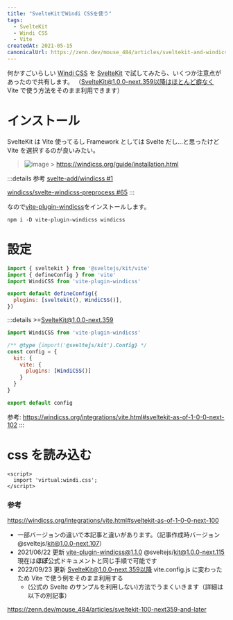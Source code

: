```yaml
---
title: "SvelteKitでWindi CSSを使う"
tags:
  - SvelteKit
  - Windi CSS
  - Vite
createdAt: 2021-05-15
canonicalUrl: https://zenn.dev/mouse_484/articles/sveltekit-and-windicss
---
```


何かすごいらしい [Windi CSS](https://windicss.org/) を [SvelteKit](https://kit.svelte.dev/) で試してみたら、いくつか注意点があったので共有します。
（SvelteKit@1.0.0-next.359以降はほとんど癖なく Vite で使う方法をそのまま利用できます）

# インストール

SvelteKit は Vite 使ってるし Framework としては Svelte だし...と思ったけど Vite を選択するのが良いみたい。

> ![image](https://user-images.githubusercontent.com/38714187/118356010-2c790e00-b5ae-11eb-92da-74b6e546e8ba.png) > https://windicss.org/guide/installation.html

:::details 参考
[svelte-add/windicss #1](https://github.com/svelte-add/windicss/issues/1)

[windicss/svelte-windicss-preprocess #65](https://github.com/windicss/svelte-windicss-preprocess/issues/65)
:::

なので[vite-plugin-windicss](https://windicss.org/integrations/vite.html)をインストールします。

```shell
npm i -D vite-plugin-windicss windicss
```

# 設定

```js:vite.config.js
import { sveltekit } from '@sveltejs/kit/vite'
import { defineConfig } from 'vite'
import WindiCSS from 'vite-plugin-windicss'

export default defineConfig({
  plugins: [sveltekit(), WindiCSS()],
})
```

:::details >=SvelteKit@1.0.0-next.359

```js:svelte.config.js
import WindiCSS from 'vite-plugin-windicss'

/** @type {import('@sveltejs/kit').Config} */
const config = {
  kit: {
    vite: {
      plugins: [WindiCSS()]
    }
  }
}

export default config
```

参考: https://windicss.org/integrations/vite.html#sveltekit-as-of-1-0-0-next-102
:::

# css を読み込む

```js:src/routes/+layout.svelte
<script>
  import 'virtual:windi.css';
</script>
```

### 参考

https://windicss.org/integrations/vite.html#sveltekit-as-of-1-0-0-next-100

- 一部バージョンの違いで本記事と違いがあります。（記事作成時バージョン @sveltejs/kit@1.0.0-next.107）
- 2021/06/22 更新 vite-plugin-windicss@1.1.0 @sveltejs/kit@1.0.0-next.115 現在は**ほぼ**公式ドキュメントと同じ手順で可能です
- 2022/09/23 更新 SvelteKit@1.0.0-next.359以降 vite.config.js に変わったため Vite で使う例をそのまま利用する
  - (公式の Svelte のサンプルを利用しない)方法でうまくいきます（詳細は以下の別記事）

https://zenn.dev/mouse_484/articles/sveltekit-100-next359-and-later
